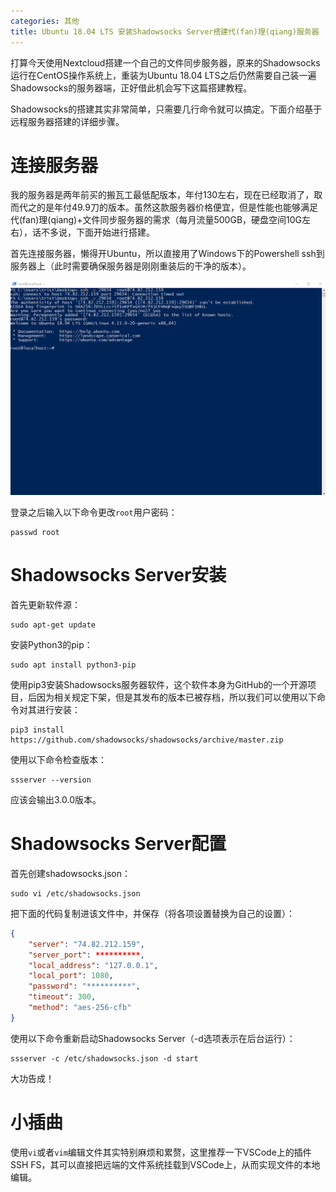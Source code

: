 ```yaml
---
categories: 其他
title: Ubuntu 18.04 LTS 安装Shadowsocks Server搭建代(fan)理(qiang)服务器
---
```


打算今天使用Nextcloud搭建一个自己的文件同步服务器，原来的Shadowsocks运行在CentOS操作系统上，重装为Ubuntu 18.04 LTS之后仍然需要自己装一遍Shadowsocks的服务器端，正好借此机会写下这篇搭建教程。

Shadowsocks的搭建其实非常简单，只需要几行命令就可以搞定。下面介绍基于远程服务器搭建的详细步骤。

# 连接服务器

我的服务器是两年前买的搬瓦工最低配版本，年付130左右，现在已经取消了，取而代之的是年付49.9刀的版本。虽然这款服务器价格便宜，但是性能也能够满足代(fan)理(qiang)+文件同步服务器的需求（每月流量500GB，硬盘空间10G左右），话不多说，下面开始进行搭建。

首先连接服务器，懒得开Ubuntu，所以直接用了Windows下的Powershell ssh到服务器上（此时需要确保服务器是刚刚重装后的干净的版本）。

![](../../img/ssh20190521.png)

登录之后输入以下命令更改`root`用户密码：

``` shell
passwd root
```

# Shadowsocks Server安装

首先更新软件源：

``` shell
sudo apt-get update
```

安装Python3的pip：

``` shell
sudo apt install python3-pip
```

使用pip3安装Shadowsocks服务器软件，这个软件本身为GitHub的一个开源项目，后因为相关规定下架，但是其发布的版本已被存档，所以我们可以使用以下命令对其进行安装：

``` shell
pip3 install https://github.com/shadowsocks/shadowsocks/archive/master.zip
```

使用以下命令检查版本：

```shell
ssserver --version
```

应该会输出3.0.0版本。

# Shadowsocks Server配置

首先创建shadowsocks.json：

```shell
sudo vi /etc/shadowsocks.json
```

把下面的代码复制进该文件中，并保存（将各项设置替换为自己的设置）：

```json
{
    "server": "74.82.212.159",
    "server_port": **********,
    "local_address": "127.0.0.1",
    "local_port": 1080,
    "password": "**********",
    "timeout": 300,
    "method": "aes-256-cfb"
}
```

使用以下命令重新启动Shadowsocks Server（-d选项表示在后台运行）：

```shell
ssserver -c /etc/shadowsocks.json -d start
```

大功告成！

# 小插曲

使用`vi`或者`vim`编辑文件其实特别麻烦和累赘，这里推荐一下VSCode上的插件SSH FS，其可以直接把远端的文件系统挂载到VSCode上，从而实现文件的本地编辑。

